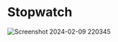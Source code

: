 # Stopwatch
![Screenshot 2024-02-09 220345](https://github.com/EzraM1/Stopwatch/assets/155994201/061f0807-0df9-495d-9857-310a77ca6127)

